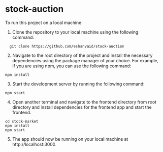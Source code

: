 # stock-auction

To run this project on a local machine:
1. Clone the repository to your local machine using the following command:

```
  git clone https://github.com/eshanvaid/stock-auction
```
2. Navigate to the root directory of the project and install the necessary dependencies using the package manager of your choice. For example, if you are using npm, you can use the following command:
```
npm install
```
3. Start the development server by running the following command:
```
npm start

```
4. Open another terminal and navigate to the frontend directory from root directory and install dependencies for the frontend app and start the frontend.
```
cd stock-market
npm install
npm start
```

5. The app should now be running on your local machine at http://localhost:3000.
